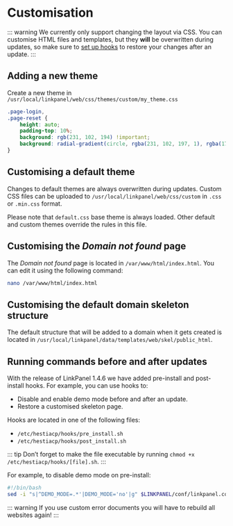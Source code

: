 # Customisation

::: warning
We currently only support changing the layout via CSS. You can customise HTML files and templates, but they **will** be overwritten during updates, so make sure to [set up hooks](#running-commands-before-and-after-updates) to restore your changes after an update.
:::

## Adding a new theme

Create a new theme in `/usr/local/linkpanel/web/css/themes/custom/my_theme.css`

```css
.page-login,
.page-reset {
	height: auto;
	padding-top: 10%;
	background: rgb(231, 102, 194) !important;
	background: radial-gradient(circle, rgba(231, 102, 197, 1), rgba(174, 43, 177, 1)) !important;
}
```

## Customising a default theme

Changes to default themes are always overwritten during updates. Custom CSS files can be uploaded to `/usr/local/linkpanel/web/css/custom` in `.css` or `.min.css` format.

Please note that `default.css` base theme is always loaded. Other default and custom themes override the rules in this file.

## Customising the _Domain not found_ page

The _Domain not found_ page is located in `/var/www/html/index.html`. You can edit it using the following command:

```bash
nano /var/www/html/index.html
```

## Customising the default domain skeleton structure

The default structure that will be added to a domain when it gets created is located in `/usr/local/linkpanel/data/templates/web/skel/public_html`.

## Running commands before and after updates

With the release of LinkPanel 1.4.6 we have added pre-install and post-install hooks. For example, you can use hooks to:

- Disable and enable demo mode before and after an update.
- Restore a customised skeleton page.

Hooks are located in one of the following files:

- `/etc/hestiacp/hooks/pre_install.sh`
- `/etc/hestiacp/hooks/post_install.sh`

::: tip
Don’t forget to make the file executable by running `chmod +x /etc/hestiacp/hooks/[file].sh`.
:::

For example, to disable demo mode on pre-install:

```bash /etc/hestiacp/hooks/pre_install.sh
#!/bin/bash
sed -i "s|^DEMO_MODE=.*'|DEMO_MODE='no'|g" $LINKPANEL/conf/linkpanel.conf
```

::: warning
If you use custom error documents you will have to rebuild all websites again!
:::
